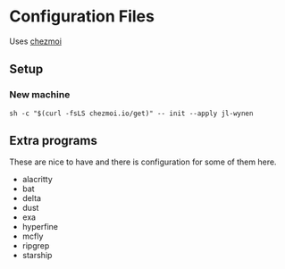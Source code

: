 # Configuration Files

Uses [chezmoi](https://www.chezmoi.io/)

## Setup

### New machine
```
sh -c "$(curl -fsLS chezmoi.io/get)" -- init --apply jl-wynen
```

## Extra programs

These are nice to have and there is configuration for some of them here.

- alacritty
- bat
- delta
- dust
- exa
- hyperfine
- mcfly
- ripgrep
- starship
